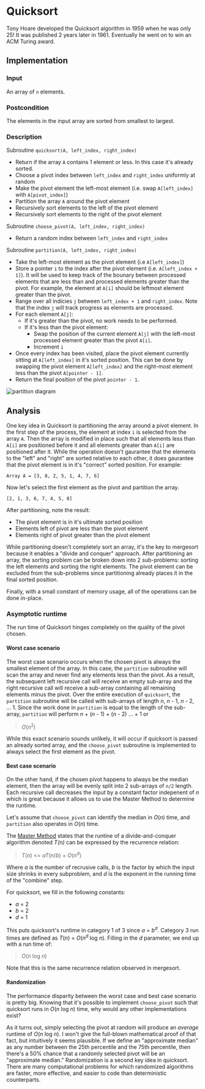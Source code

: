 # Quicksort

Tony Hoare developed the Quicksort algorithm in 1959 when he was only 25! It was
published 2 years later in 1961. Eventually he went on to win an ACM Turing
award.

## Implementation

### Input

An array of `n` elements.

### Postcondition

The elements in the input array are sorted from smallest to largest.

### Description

Subroutine `quicksort(A, left_index, right_index)`
- Return if the array `A` contains 1 element or less. In this case it's already sorted.
- Choose a pivot index between `left_index` and `right_index` uniformly at random
- Make the pivot element the left-most element (i.e. swap `A[left_index]` with
  `A[pivot_index]`)
- Partition the array `A` around the pivot element
- Recursively sort elements to the left of the pivot element
- Recursively sort elements to the right of the pivot element

Subroutine `choose_pivot(A, left_index, right_index)`
- Return a random index between `left_index` and `right_index`

Subroutine `partition(A, left_index, right_index)`
- Take the left-most element as the pivot element (i.e `A[left_index]`)
- Store a pointer `i` to the index after the pivot element (i.e. `A[left_index +
  1]`). It will be used to keep track of the bounary between processed elements
  that are less than and processed elements greater than the pivot. For example, the element at
  `A[i]` should be leftmost element greater than the pivot.
- Range over all indicies `j` between `left_index + 1` and `right_index`. Note
  that the index `j` will track progress as elements are processed.
- For each element `A[j]`:
    - If it's greater than the pivot, no work needs to be performed.
    - If it's less than the pivot element:
      - Swap the position of the current element `A[j]` with the left-most
        processed element greater than the pivot `A[i]`.
      - Increment `i`
- Once every index has been visited, place the pivot element currently sitting
  at `A[left_index]` in it's sorted position. This can be done by swapping the
  pivot element `A[left_index]` and the right-most element less than the pivot
  `A[pointer - 1]`.
- Return the final position of the pivot `pointer - 1`.

![partition diagram](https://www.dropbox.com/s/bl5u5477wp9d9dm/Partition%20in%20place.jpg?raw=1)

## Analysis

One key idea in Quicksort is partitioning the array around a pivot element. In
the first step of the process, the element at index `i` is selected from the
array `A`. Then the array is modified in place such that all elements less than
`A[i]` are positioned before it and all elements greater than `A[i]` are
positioned after it. While the operation doesn't gaurantee that the elements to
the "left" and "right" are sorted relative to each other, it does gaurantee that
the pivot element is in it's "correct" sorted position. For example:
```
Array A = [3, 8, 2, 5, 1, 4, 7, 6]
```
Now let's select the first element as the pivot and partition the array.
```
[2, 1, 3, 6, 7, 4, 5, 8]
```
After partitioning, note the result:
- The pivot element is in it's ultimate sorted position
- Elements left of pivot are less than the pivot element
- Elements right of pivot greater than the pivot element

While partitioning doesn't completely sort an array, it's the key to mergesort
because it enables a "divide and conquer" approach. After partitioning an array,
the sorting problem can be broken down into 2 sub-problems: sorting the left elements and sorting the right elements. The pivot element can be excluded from the sub-problems
since partitioning already places it in the final sorted position.

Finally, with a small constant of memory usage, all of the operations can be done in-place.

### Asymptotic runtime

The run time of Quicksort hinges completely on the quality of the pivot chosen.

#### Worst case scenario

The worst case scenario occurs when the chosen pivot is always the smallest
element of the array. In this case, the `partition` subroutine will scan the
array and never find any elements less than the pivot. As a result, the
subsequent left recursive call will receive an empty sub-array and the right
recursive call will receive a sub-array containing all remaining elements minus
the pivot. Over the entire execution of `quicksort`, the `partition` subroutine
will be called with sub-arrays of length *n*, *n* - 1, *n* - 2, ... 1. Since the
work done in `partition` is equal to the length of the sub-array, `partition`
will perform *n* + (*n* - 1) + (*n* - 2) ... + 1 or 

> *O*(*n*<sup>2</sup>)

While this exact scenario sounds unlikely, it will occur if quicksort is passed
an already sorted array, and the `choose_pivot` subroutine is implemented to
always select the first element as the pivot.

#### Best case scenario

On the other hand, if the chosen pivot happens to always be the median element,
then the array will be evenly split into 2 sub-arrays of `n/2` length. Each
recursive call decreases the input by a constant factor indepenent of *n* which
is great because it allows us to use the Master Method to determine the runtime.

Let's assume that `choose_pivot` can identify the median in *O*(*n*) time,
and `partition` also operates in *O*(*n*) time.

The [Master
Method](https://en.wikipedia.org/wiki/Master_theorem_(analysis_of_algorithms))
states that the runtine of a divide-and-conquer algorithm denoted *T(n)* can be
expressed by the recurrence relation:

> *T*(*n*) <= *aT*(*n*/*b*) + *O*(*n*<sup>*d*</sup>)

Where *a* is the number of recrusive calls, *b* is the factor by which the input
size shrinks in every subproblem, and *d* is the exponent in the running time of
the "combine" step.

For quicksort, we fill in the following constants:
- *a* = 2
- *b* = 2
- *d* = 1

This puts quicksort's runtime in category 1 of 3 since *a* = *b<sup>d</sup>*.
Category 3 run times are defined as *T*(*n*) = *O*(*n*<sup>*d*</sup> log *n*).
Filling in the *d* parameter, we end up with a run time of:

> *O*(*n* log *n*)

Note that this is the same recurrence relation observed in mergesort.

#### Randomization

The performance disparity between the worst case and best case scenario is
pretty big. Knowing that it's possible to implement `choose_pivot` such that
quicksort runs in *O*(*n* log *n*) time, why would any other implementations
exist?

As it turns out, simply selecting the pivot at random will produce an *average*
runtime of *O*(*n* log *n*). I won't give the full-blown mathematical proof of
that fact, but intuitively it seems plausible. If we define an "approximate
median" as any number between the 25th percentile and the 75th percentile, then
there's a 50% chance that a randomly selected pivot will be an "approximate
median." Randomization is a second key idea in quicksort. There are many
computational problems for which randomized algorithms are faster, more
effective, and easier to code than deterministic counterparts.